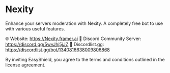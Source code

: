 # Nexity
Enhance your servers moderation with Nexity. A completely free bot to use with various useful features.

🌐 Website: https://Nexity.framer.ai
👋 Discord Community Server: https://discord.gg/5wvJhj5jJZ
🚀 Discordlist.gg: https://discordlist.gg/bot/1340816638009806868

By inviting EasyShield, you agree to the terms and conditions outlined in the license agreement.
